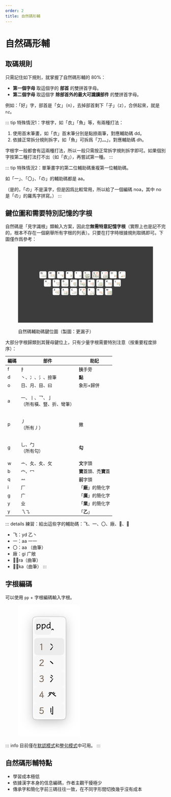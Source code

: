 ```yaml
---
order: 2
title: 自然碼形輔
---
```


# 自然碼形輔

## 取碼規則

只需記住如下規則，就掌握了自然碼形輔的 80%：

* **第一個字母** 取這個字的 **部首** 的雙拼首字母。
* **第二個字母** 取這個字 **除部首外的最大可識讀部件** 的雙拼首字母。

例如：「好」字，部首是「女」（n），去掉部首剩下「子」（z），合併起來，就是 `nz`。

::: tip
特殊情況1：字根字，如「衣」「魚」等，有兩種打法：

1. 使用首末筆畫，如「衣」首末筆分別是點捺兩筆，對應輔助碼 dd。
2. 依據正常拆分規則拆字，如「魚」可拆爲「刀灬」，對應輔助碼 dh。

字根字一般都會有這兩種打法，所以一般只需按正常拆字規則拆字即可。如果個別字按第二種打法打不出（如「衣」），再嘗試第一種。
:::

::: tip
特殊情況2：單筆畫字的第二位輔助碼重複第一位輔助碼。

如「一」、「〇」、「の」的輔助碼都是 aa。

（是的，「の」不是漢字，但是因爲比較常用，所以給了一個編碼 noa，其中 no 是「の」的羅馬字拼寫。）
:::

## 鍵位圖和需要特別記憶的字根

自然碼是「見字識根」類輸入方案，因此您**無需特意記憶字根**（實際上也是記不完的，根本不存在一個窮舉所有字根的列表）。只要在打字時根據規則取碼即可。下圖僅作爲參考：

<figure><img src="/book/.gitbook/assets/自然码辅助码ppt.001.png" alt=""><figcaption><p>自然碼輔助碼鍵位圖（製圖：更漏子）</p></figcaption></figure>

大部分字根歸類到其聲母鍵位上，只有少量字根需要特別注意（按重要程度排序）：

| 編碼 | 部件                             | 助記              |
| -- | ------------------------------ | --------------- |
| f  | 扌                              | **扶**手旁         |
| d  | 丶、冫、氵、捺筆                       | **點**           |
| o  | 日、月、目、曰                        | 象形+歸併           |
| a  | <p>一、丨、乛、亅<br>（所有橫、豎、折、彎筆）</p> |                 |
| p  | <p>丿<br>（所有丿）</p>              | 撇               |
| g  | <p>乚、勹<br>（所有勾）</p>            | **勾**           |
| w  | 亠、夂、夊、攵                        | **文**字頭         |
| b  | 宀、冖                            | **寶**蓋頭、禿**寶**蓋 |
| q  | 䒑                              | **前**字頭         |
| i  | 厂                              | 「**廠**」的簡化字     |
| g  | 广                              | 「**廣**」的簡化字     |
| y  | 业                              | 「**業**」的簡化字     |
| y  | 乁㇈                             | 「**乙**」         |

::: details 練習：給出這些字的輔助碼：飞、一、〇、廠、𠆭、𡆢
- 飞：yd 乙丶
- 一：aa 一一
- 〇：aa （曲筆）
- 廠：gi 广敞
- 𠆭：ra（曲筆）
- 𡆢：ka（曲筆）
:::

## 字根編碼

可以使用 `pp` + 字根編碼輸入字根。

<figure><img src="/book/.gitbook/assets/image (90).png" alt=""><figcaption></figcaption></figure>

::: info
目前僅在[默認模式](../usage/)和[整句模式](../schemas/zhengju/)中可用。
:::

## 自然碼形輔特點

* 學習成本極低
* 依據漢字本身的信息編碼，作者主觀干擾極少
* 傳承字和簡化字前三碼往往一致，在不同字形間切換幾乎沒有成本

